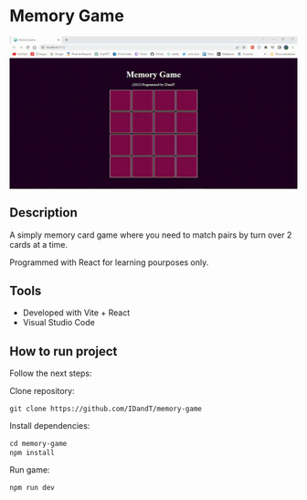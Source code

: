 # Memory Game

<img align="middle" src="media/gameplay.gif" width="600"/>

## Description

A simply memory card game where you need to match pairs by turn over 2 cards at a time.

Programmed with React for learning pourposes only.

## Tools

- Developed with Vite + React
- Visual Studio Code

## How to run project

Follow the next steps:

Clone repository:

    git clone https://github.com/IDandT/memory-game

Install dependencies:

    cd memory-game
    npm install

Run game:

    npm run dev
